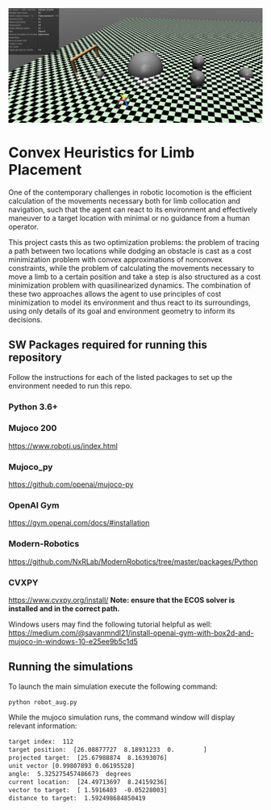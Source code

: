 ![Ant Agent](https://github.com/PoloContreras/LegPlanningProject/blob/master/Ant_Moving_To_Target.jpg)

# Convex Heuristics for Limb Placement
One of the contemporary challenges in robotic locomotion is the efficient calculation of the movements necessary both for limb collocation and navigation, such that the agent can react to its environment and effectively maneuver to a target location with minimal or no guidance from a human operator. 

This project casts this as two optimization problems: the problem of tracing a path between two locations while dodging an obstacle is cast as a cost minimization problem with convex approximations of nonconvex constraints, while the problem of calculating the movements necessary to move a limb to a certain position and take a step is also structured as a cost minimization problem with quasilinearized dynamics. The combination of these two approaches allows the agent to use principles of cost minimization to model its environment and thus react to its surroundings, using only details of its goal and environment geometry to inform its decisions.

## SW Packages required for running this repository
Follow the instructions for each of the listed packages to set up the environment needed to run this repo.

### Python 3.6+

### Mujoco 200
https://www.roboti.us/index.html

### Mujoco_py
https://github.com/openai/mujoco-py

### OpenAI Gym
https://gym.openai.com/docs/#installation

### Modern-Robotics
https://github.com/NxRLab/ModernRobotics/tree/master/packages/Python

### CVXPY
https://www.cvxpy.org/install/
**Note: ensure that the ECOS solver is installed and in the correct path.**

Windows users may find the following tutorial helpful as well:
https://medium.com/@sayanmndl21/install-openai-gym-with-box2d-and-mujoco-in-windows-10-e25ee9b5c1d5

## Running the simulations

To launch the main simulation execute the following command:
```
python robot_aug.py
```
While the mujoco simulation runs, the command window will display relevant information:
```
target index:  112
target position:  [26.08877727  8.18931233  0.        ]
projected target:  [25.67988874  8.16393076]
unit vector [0.99807893 0.06195528]
angle:  5.325275457486673  degrees
current location:  [24.49713697  8.24159236]
vector to target:  [ 1.5916403  -0.05228003]
distance to target:  1.592498684850419
```
